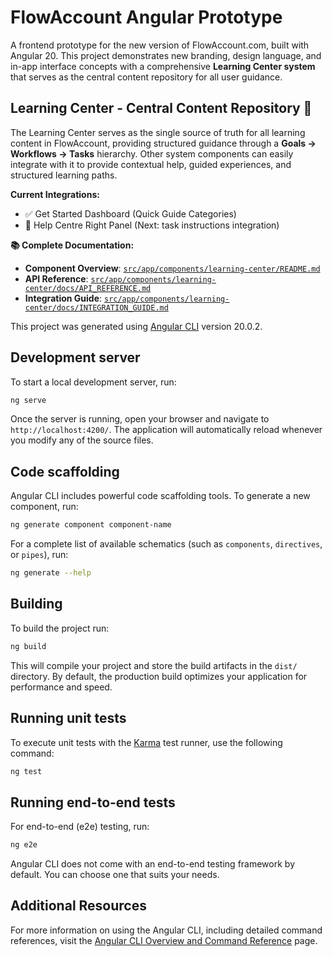 # FlowAccount Angular Prototype

A frontend prototype for the new version of FlowAccount.com, built with Angular 20. This project demonstrates new branding, design language, and in-app interface concepts with a comprehensive **Learning Center system** that serves as the central content repository for all user guidance.

## Learning Center - Central Content Repository 🎯

The Learning Center serves as the single source of truth for all learning content in FlowAccount, providing structured guidance through a **Goals → Workflows → Tasks** hierarchy. Other system components can easily integrate with it to provide contextual help, guided experiences, and structured learning paths.

**Current Integrations:**
- ✅ Get Started Dashboard (Quick Guide Categories)
- 🚧 Help Centre Right Panel (Next: task instructions integration)

**📚 Complete Documentation:**
- **Component Overview**: [`src/app/components/learning-center/README.md`](src/app/components/learning-center/README.md)
- **API Reference**: [`src/app/components/learning-center/docs/API_REFERENCE.md`](src/app/components/learning-center/docs/API_REFERENCE.md)
- **Integration Guide**: [`src/app/components/learning-center/docs/INTEGRATION_GUIDE.md`](src/app/components/learning-center/docs/INTEGRATION_GUIDE.md)

This project was generated using [Angular CLI](https://github.com/angular/angular-cli) version 20.0.2.

## Development server

To start a local development server, run:

```bash
ng serve
```

Once the server is running, open your browser and navigate to `http://localhost:4200/`. The application will automatically reload whenever you modify any of the source files.

## Code scaffolding

Angular CLI includes powerful code scaffolding tools. To generate a new component, run:

```bash
ng generate component component-name
```

For a complete list of available schematics (such as `components`, `directives`, or `pipes`), run:

```bash
ng generate --help
```

## Building

To build the project run:

```bash
ng build
```

This will compile your project and store the build artifacts in the `dist/` directory. By default, the production build optimizes your application for performance and speed.

## Running unit tests

To execute unit tests with the [Karma](https://karma-runner.github.io) test runner, use the following command:

```bash
ng test
```

## Running end-to-end tests

For end-to-end (e2e) testing, run:

```bash
ng e2e
```

Angular CLI does not come with an end-to-end testing framework by default. You can choose one that suits your needs.

## Additional Resources

For more information on using the Angular CLI, including detailed command references, visit the [Angular CLI Overview and Command Reference](https://angular.dev/tools/cli) page.
